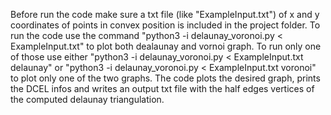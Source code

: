 Before run the code make sure a txt file (like "ExampleInput.txt") of x and y coordinates of points in convex position is included in the project folder.
To run the code use the command "python3 -i delaunay_voronoi.py < ExampleInput.txt" to plot both dealaunay and vornoi graph.
To run only one of those use either "python3 -i delaunay_voronoi.py < ExampleInput.txt delaunay" or "python3 -i delaunay_voronoi.py < ExampleInput.txt voronoi" to plot only one of the two graphs.
The code plots the desired graph, prints the DCEL infos and writes an output txt file with the half edges vertices of the computed delaunay triangulation.
